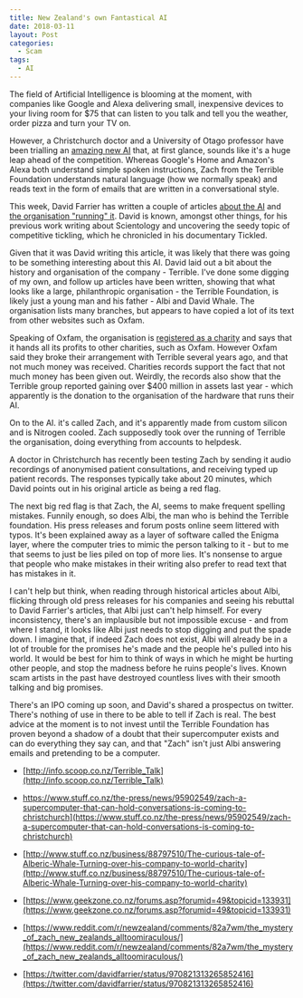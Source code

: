 ```yaml
---
title: New Zealand's own Fantastical AI
date: 2018-03-11
layout: Post
categories:
  - Scam
tags:
  - AI
---
```


The field of Artificial Intelligence is blooming at the moment, with companies like Google and Alexa delivering small, inexpensive devices to your living room for $75 that can listen to you talk and tell you the weather, order pizza and turn your TV on.

<!-- more -->

However, a Christchurch doctor and a University of Otago professor have been trialling an [amazing new AI](https://www.stuff.co.nz/national/102062565/hunting-the-whale-a-supercomputer-inventors-dubious-trail) that, at first glance, sounds like it's a huge leap ahead of the competition. Whereas Google's Home and Amazon's Alexa both understand simple spoken instructions, Zach from the Terrible Foundation understands natural language (how we normally speak) and reads text in the form of emails that are written in a conversational style.

This week, David Farrier has written a couple of articles [about the AI](https://thespinoff.co.nz/the-best-of/06-03-2018/the-mystery-of-zach-new-zealands-all-too-miraculous-medical-ai/) and [the organisation "running" it](https://thespinoff.co.nz/the-best-of/09-03-2018/the-mystery-of-zach-the-miracle-ai-continued-it-all-just-gets-terribler/). David is known, amongst other things, for his previous work writing about Scientology and uncovering the seedy topic of competitive tickling, which he chronicled in his documentary Tickled.

Given that it was David writing this article, it was likely that there was going to be something interesting about this AI. David laid out a bit about the history and organisation of the company - Terrible. I've done some digging of my own, and follow up articles have been written, showing that what looks like a large, philanthropic organisation - the Terrible Foundation, is likely just a young man and his father - Albi and David Whale. The organisation lists many branches, but appears to have copied a lot of its text from other websites such as Oxfam.

Speaking of Oxfam, the organisation is [registered as a charity](http://www.stuff.co.nz/business/88797510/The-curious-tale-of-Alberic-Whale-Turning-over-his-company-to-world-charity) and says that it hands all its profits to other charities, such as Oxfam. However Oxfam said they broke their arrangement with Terrible several years ago, and that not much money was received. Charities records support the fact that not much money has been given out. Weirdly, the records also show that the Terrible group reported gaining over $400 million in assets last year - which apparently is the donation to the organisation of the hardware that runs their AI.

On to the AI. it's called Zach, and it's apparently made from custom silicon and is Nitrogen cooled. Zach supposedly took over the running of Terrible the organisation, doing everything from accounts to helpdesk.

A doctor in Christchurch has recently been testing Zach by sending it audio recordings of anonymised patient consultations, and receiving typed up patient records. The responses typically take about 20 minutes, which David points out in his original article as being a red flag.

The next big red flag is that Zach, the AI, seems to make frequent spelling mistakes. Funnily enough, so does Albi, the man who is behind the Terrible foundation. His press releases and forum posts online seem littered with typos. It's been explained away as a layer of software called the Enigma layer, where the computer tries to mimic the person talking to it - but to me that seems to just be lies piled on top of more lies. It's nonsense to argue that people who make mistakes in their writing also prefer to read text that has mistakes in it.

I can't help but think, when reading through historical articles about Albi, flicking through old press releases for his companies and seeing his rebuttal to David Farrier's articles, that Albi just can't help himself. For every inconsistency, there's an implausible but not impossible excuse - and from where I stand, it looks like Albi just needs to stop digging and put the spade down. I imagine that, if indeed Zach does not exist, Albi will already be in a lot of trouble for the promises he's made and the people he's pulled into his world. It would be best for him to think of ways in which he might be hurting other people, and stop the madness before he ruins people's lives. Known scam artists in the past have destroyed countless lives with their smooth talking and big promises.

There's an IPO coming up soon, and David's shared a prospectus on twitter. There's nothing of use in there to be able to tell if Zach is real. The best advice at the moment is to not invest until the Terrible Foundation has proven beyond a shadow of a doubt that their supercomputer exists and can do everything they say can, and that "Zach" isn't just Albi answering emails and pretending to be a computer.

- [http://info.scoop.co.nz/Terrible_Talk](http://info.scoop.co.nz/Terrible_Talk)

- https://www.stuff.co.nz/the-press/news/95902549/zach-a-supercomputer-that-can-hold-conversations-is-coming-to-christchurch](https://www.stuff.co.nz/the-press/news/95902549/zach-a-supercomputer-that-can-hold-conversations-is-coming-to-christchurch)
- [http://www.stuff.co.nz/business/88797510/The-curious-tale-of-Alberic-Whale-Turning-over-his-company-to-world-charity](http://www.stuff.co.nz/business/88797510/The-curious-tale-of-Alberic-Whale-Turning-over-his-company-to-world-charity)
- [https://www.geekzone.co.nz/forums.asp?forumid=49&topicid=133931](https://www.geekzone.co.nz/forums.asp?forumid=49&topicid=133931)
- [https://www.reddit.com/r/newzealand/comments/82a7wm/the_mystery_of_zach_new_zealands_alltoomiraculous/](https://www.reddit.com/r/newzealand/comments/82a7wm/the_mystery_of_zach_new_zealands_alltoomiraculous/)
- [https://twitter.com/davidfarrier/status/970821313265852416](https://twitter.com/davidfarrier/status/970821313265852416)
